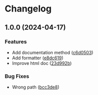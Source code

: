 # Changelog

## 1.0.0 (2024-04-17)


### Features

* Add documentation method ([c6d0503](https://github.com/goodworkaround/EntraIDInboundProvisioningHelper/commit/c6d050379dd10a49aff00485d93aef9d923630d1))
* Add formatter ([e8dc619](https://github.com/goodworkaround/EntraIDInboundProvisioningHelper/commit/e8dc6197bfa27eee7945a4104d0a5e828734c9e8))
* Improve html doc ([23d992b](https://github.com/goodworkaround/EntraIDInboundProvisioningHelper/commit/23d992be1263c9e7f20b1b40d014d73e10086899))


### Bug Fixes

* Wrong path ([bcc3de8](https://github.com/goodworkaround/EntraIDInboundProvisioningHelper/commit/bcc3de81e483bdfd5ab47c8300898138bdc88a44))
